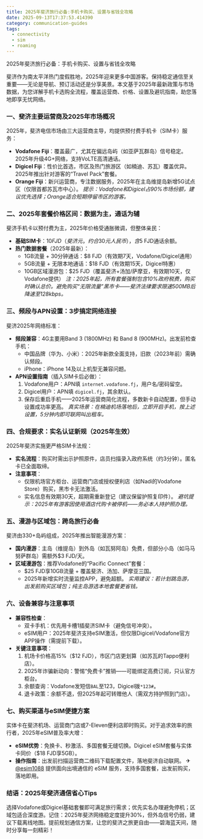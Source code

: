 ```yaml
---
title: 2025年斐济旅行必备:手机卡购买、设置与省钱全攻略
date: 2025-09-13T17:37:53.414390
category: communication-guides
tags:
  - connectivity
  - sim
  - roaming
---
```


2025年斐济旅行必备：手机卡购买、设置与省钱全攻略

斐济作为南太平洋热门度假胜地，2025年迎来更多中国游客。保持稳定通信至关重要——无论是导航、预订活动还是分享美景。本文基于2025年最新政策与市场数据，为您详解手机卡选购全流程，覆盖运营商、价格、设置及避坑指南，助您落地即享无忧网络。

### 一、斐济主要运营商及2025年市场概况
2025年，斐济电信市场由三大运营商主导，均提供预付费手机卡（SIM卡）服务：
- **Vodafone Fiji**：覆盖最广，尤其在偏远岛屿（如亚萨瓦群岛）信号稳定。2025年升级4G+网络，支持VoLTE高清通话。
- **Digicel Fiji**：性价比首选，市区及热门旅游区（如楠迪、苏瓦）覆盖优异。2025年推出针对游客的“Travel Pack”套餐。
- **Orange Fiji**：新兴运营商，专注数据服务，2025年在主岛维提岛新增5G试点区（仅限首都苏瓦市中心）。
*提示：Vodafone和Digicel占90%市场份额，建议优先选择；Orange适合短期停留市区的游客。*

### 二、2025年套餐价格区间：数据为主，通话为辅
斐济手机卡以预付费为主，2025年价格受通胀微调，但整体亲民：
- **基础SIM卡**：$10 FJD（斐济元，约合30元人民币），含$5 FJD通话余额。
- **热门数据套餐**（2025年最新）：
  - 1GB流量 + 30分钟通话：$8 FJD（有效期7天，Vodafone/Digicel通用）
  - 5GB流量 + 无限本地通话：$18 FJD（有效期15天，Digicel特惠）
  - 10GB区域漫游包：$25 FJD（覆盖斐济+汤加/萨摩亚，有效期10天，仅Vodafone提供）
*注：2025年起，所有套餐强制包含10%政府税费，购买时确认总价。避免购买“无限流量”黑市卡——斐济法律要求限速500MB后降速至128kbps。*

### 三、频段与APN设置：3步搞定网络连接
斐济2025年网络标准：
- **频段兼容**：4G主要用Band 3 (1800MHz) 和 Band 8 (900MHz)。出发前检查手机：
  - 中国品牌（华为、小米）：2025年新款全面支持，旧款（2023年前）需确认频段。
  - iPhone：iPhone 14及以上机型无兼容问题。
- **APN设置指南**（插入SIM卡后必做）：
  1. Vodafone用户：APN填 `internet.vodafone.fj`，用户名/密码留空。
  2. Digicel用户：APN填 `digicel.fj`，其余默认。
  3. 保存后重启手机——2025年运营商简化流程，多数新卡自动配置，但手动设置成功率更高。
*真实场景：在楠迪机场落地后，立即开启手机，按上述设置，5分钟内即可联网叫出租车。*

### 四、合规要求：实名认证新规（2025年生效）
2025年斐济实施更严格SIM卡法规：
- **实名流程**：购买时需出示护照原件，店员扫描录入政府系统（约3分钟）。匿名卡已全面取缔。
- **注意事项**：
  - 仅限机场官方柜台、运营商门店或授权便利店（如Nadi的Vodafone Store）购买，黑市卡无法激活。
  - 实名信息有效期30天，超期需重新登记（建议保留护照复印件）。
*避坑提示：2025年有游客因使用酒店代购卡被停机——务必本人持护照办理。*

### 五、漫游与区域包：跨岛旅行必备
斐济由330+岛屿组成，2025年推出智能漫游方案：
- **国内漫游**：主岛（维提岛）到外岛（如瓦努阿岛）免费，但部分小岛（如马马努萨群岛）需额外$3 FJD/天。
- **区域漫游包**：推荐Vodafone的“Pacific Connect”套餐：
  - $25 FJD享10GB流量 + 覆盖斐济、汤加、萨摩亚三国。
  - 2025年新增实时流量监控APP，避免超额。
*实用建议：若计划跳岛游，出发前购买区域包；纯主岛游选本地套餐更省钱。*

### 六、设备兼容与注意事项
- **兼容性检查**：
  - 双卡手机：优先用卡槽1插斐济SIM卡（避免信号冲突）。
  - eSIM用户：2025年斐济支持eSIM激活，但仅限Digicel/Vodafone官方APP操作（需提前下载）。
- **关键注意事项**：
  1. 机场卡价格高15%（$12 FJD），市区门店更划算（如苏瓦的Tappo便利店）。
  2. 2025年诈骗新动向：警惕“免费卡”推销——可能绑定高费订阅，只认官方柜台。
  3. 余额查询：Vodafone发短信`BAL`至123，Digicel拨`*123#`。
  4. 退卡政策：余额不退，但2025年起可转赠他人（需双方持护照到门店）。

### 七、购买渠道与eSIM便捷方案
实体卡在斐济机场、运营商门店或7-Eleven便利店即时购买。对于追求效率的旅行者，2025年eSIM普及率大增：
- **eSIM优势**：免换卡、秒激活、多国套餐无缝切换。Digicel eSIM套餐与实体卡同价（$18 FJD享5GB）。
- **操作指南**：出发前扫描运营商二维码下载配置文件，落地斐济自动联网。
✈ [@esim1088](https://t.me/s/esim1088) 提供面向出境通信的 eSIM 服务，支持多国套餐，出发前购买，落地即用。

### 结语：2025年斐济通信省心Tips
选择Vodafone或Digicel基础套餐即可满足旅行需求；优先实名办理避免停机；区域包适合深度游。记住：2025年斐济网络稳定度提升30%，但外岛信号仍弱，建议下载离线地图。提前规划通信方案，让您的斐济之旅更自由——碧海蓝天间，随时分享每一刻精彩！